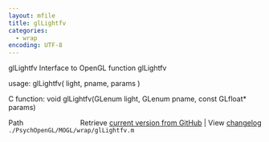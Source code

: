 ```yaml
---
layout: mfile
title: glLightfv
categories:
  - wrap
encoding: UTF-8
---
```


glLightfv  Interface to OpenGL function glLightfv

usage:  glLightfv( light, pname, params )

C function:  void glLightfv(GLenum light, GLenum pname, const GLfloat\* params)


<div class="code_header" style="text-align:right;">
  <span style="float:left;">Path&nbsp;&nbsp;</span> <span class="counter">Retrieve <a href=
  "https://raw.github.com/Psychtoolbox-3/Psychtoolbox-3/beta/./PsychOpenGL/MOGL/wrap/glLightfv.m">current version from GitHub</a> | View <a href=
  "https://github.com/Psychtoolbox-3/Psychtoolbox-3/commits/beta/./PsychOpenGL/MOGL/wrap/glLightfv.m">changelog</a></span>
</div>
<div class="code">
  <code>./PsychOpenGL/MOGL/wrap/glLightfv.m</code>
</div>
